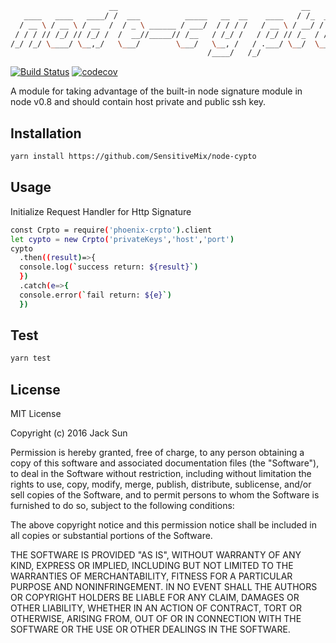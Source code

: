 ```bash
                      __                                         __        
   ____   ____   ____/ /  ___          _____   __  __    ____   / /_  ____ 
  / __ \ / __ \ / __  /  / _ \ ______ / ___/  / / / /   / __ \ / __/ / __ \
 / / / // /_/ // /_/ /  /  __//_____// /__   / /_/ /   / /_/ // /_  / /_/ /
/_/ /_/ \____/ \__,_/   \___/        \___/   \__, /   / .___/ \__/  \____/ 
                                            /____/   /_/                   
```
[![Build Status](https://travis-ci.org/SensitiveMix/node-cypto.svg?branch=master)](https://travis-ci.org/SensitiveMix/node-cypto)
[![codecov](https://codecov.io/gh/sunNode/node-cypto/branch/master/graph/badge.svg)](https://codecov.io/gh/sunNode/node-cypto)



A module for taking advantage of the built-in node signature module in node v0.8 and should contain host private and public ssh key.

## Installation
```bash
yarn install https://github.com/SensitiveMix/node-cypto
```


## Usage
Initialize Request Handler for Http Signature

```bash
const Crpto = require('phoenix-crpto').client
let cypto = new Crpto('privateKeys','host','port')
cypto
  .then((result)=>{
  console.log(`success return: ${result}`)
  })
  .catch(e=>{
  console.error(`fail return: ${e}`)
  })
```

## Test
```bash
yarn test
```



## License 

MIT License

Copyright (c) 2016 Jack Sun

Permission is hereby granted, free of charge, to any person obtaining a copy
of this software and associated documentation files (the "Software"), to deal
in the Software without restriction, including without limitation the rights
to use, copy, modify, merge, publish, distribute, sublicense, and/or sell
copies of the Software, and to permit persons to whom the Software is
furnished to do so, subject to the following conditions:

The above copyright notice and this permission notice shall be included in all
copies or substantial portions of the Software.

THE SOFTWARE IS PROVIDED "AS IS", WITHOUT WARRANTY OF ANY KIND, EXPRESS OR
IMPLIED, INCLUDING BUT NOT LIMITED TO THE WARRANTIES OF MERCHANTABILITY,
FITNESS FOR A PARTICULAR PURPOSE AND NONINFRINGEMENT. IN NO EVENT SHALL THE
AUTHORS OR COPYRIGHT HOLDERS BE LIABLE FOR ANY CLAIM, DAMAGES OR OTHER
LIABILITY, WHETHER IN AN ACTION OF CONTRACT, TORT OR OTHERWISE, ARISING FROM,
OUT OF OR IN CONNECTION WITH THE SOFTWARE OR THE USE OR OTHER DEALINGS IN THE
SOFTWARE.


